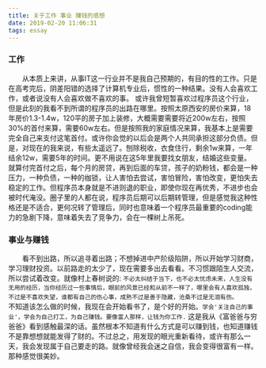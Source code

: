 ```yaml
---
title: 关于工作 事业 赚钱的感想
date: 2019-02-20 11:06:31
tags: essay
---
```


### 工作

&#12288;&#12288;从本质上来讲，从事IT这一行业并不是我自己预期的，有目的性的工作。只是在高考完后，阴差阳错的选择了计算机专业后，惯性的一种结果。没有人会喜欢工作，或者说没有人会喜欢做不喜欢的事。 或许我曾短暂喜欢过程序员这个行业，但是此刻的我看不到所谓的程序员的出路在哪里。按照太原西安的房价来算，18年房价1.3-1.4w，120平的房子加上装修，大概需要需要将近200w左右，按照30%的首付来算，需要60w左右。但是按照我的家庭情况来算，我基本上是需要完全自己来支付这笔首付。或许你会觉的以后会是两个人共同承担这部分负债。但是，对现在的我来说，有些太遥远了。刨除税收，衣食住行，剩余1w来算，一年结余12w，需要5年的时间。更不用说在这5年里我要找女朋友，结婚这些变量。就算付完首付之后，每个月的房贷，再到后面的车贷，孩子的奶粉钱，都会是一种压力，一种负债，一种的枷锁，让人害怕去尝试，害怕冒险，害怕改变，更怕失去稳定的工作。但程序员本身就是不进则退的职业，即使你现在再优秀，不进步也会被时代淹没。圈子里的人都在说，程序员后期可以后期转管理，但是感觉我这种性格还是不适合，更何况转了管理后，同时也意味着一个程序员最重要的coding能力的急剧下降，意味着失去了竞争力，会在一棵树上吊死。


### 事业与赚钱

&#12288;&#12288;看不到出路，所以追寻着出路；不想掉进中产阶级陷阱，所以开始学习财商，学习理财投资。以前路走的太少了，现在需要多出去看看。不习惯跟陌生人交流，所以尝试着改变。就像村上春树说的: `不必太纠结于当下，也不必太忧虑未来，人生没有无用的经历，当你经历过一些事情后，眼前的风景已经和从前不一样了，哪里会有人喜欢孤独，不过是不喜欢失望，谁都有自己的伤心事，成熟不过是善于隐藏，沧桑不过是无泪有伤。`
&#12288;&#12288;不知道该怎么做的时候，我现在会开始看书了，是个好的开始。`学会'关注自己的事业'，学会为自己打工，为自己赚钱。要像富人那样，让钱为你工作.` 这是我从《富爸爸与穷爸爸》看到感触最深的话。虽然根本不知道有什么方式是可以赚到钱，也知道赚钱不是靠想想就能发得了财的。不过总之，用发现的眼光重新看待，或许有那么一天，我会发现属于自己要走的路。就像曾经我会迷之自信，我会变得很富有一样。那种感觉很美妙。
